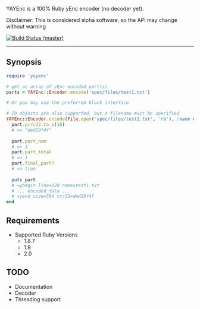 YAYEnc is a 100% Ruby yEnc encoder (no decoder yet).

Disclaimer: This is considered alpha software, so the API may change without warning

[![Build Status (master)](https://travis-ci.org/cjlucas/ruby-yayenc.png?branch=master "Branch: master")](https://travis-ci.org/cjlucas/ruby-yayenc)

---
## Synopsis ##
```ruby
require 'yayenc'

# get an array of yEnc encoded part(s)
parts = YAYEnc::Encoder.encode('spec/files/test1.txt')

# Or you may use the preferred block interface

# IO objects are also supported, but a filename must be specified
YAYEnc::Encoder.encode(File.open('spec/files/test1.txt', 'rb'), :name => 'test1.txt') do |part|
  part.pcrc32.to_s(16)
  # => "ded29f4f"
  
  part.part_num
  # => 1
  part.part_total
  # => 1
  part.final_part?
  # => true
  
  puts part
  # =ybegin line=128 name=test1.txt
  # ... encoded data ...
  # =yend size=584 crc32=ded29f4f
end

```
## Requirements ##
- Supported Ruby Versions
  - 1.8.7 
  - 1.9
  - 2.0

## TODO ##
- Documentation
- Decoder
- Threading support
